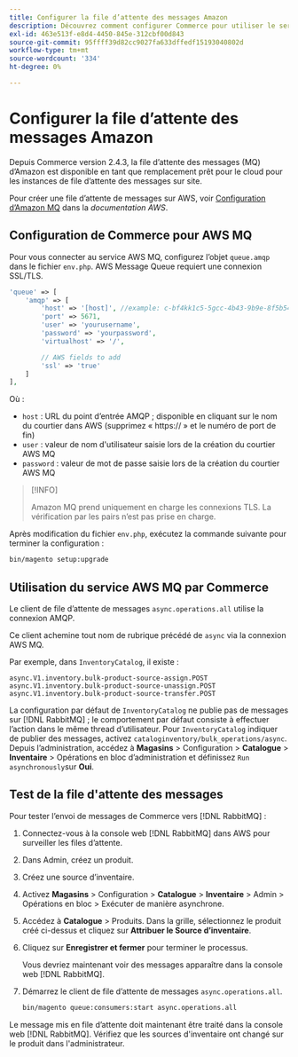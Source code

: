 ```yaml
---
title: Configurer la file d’attente des messages Amazon
description: Découvrez comment configurer Commerce pour utiliser le service AWS MQ.
exl-id: 463e513f-e8d4-4450-845e-312cbf00d843
source-git-commit: 95ffff39d82cc9027fa633dffedf15193040802d
workflow-type: tm+mt
source-wordcount: '334'
ht-degree: 0%

---
```


# Configurer la file d’attente des messages Amazon

Depuis Commerce version 2.4.3, la file d’attente des messages (MQ) d’Amazon est disponible en tant que remplacement prêt pour le cloud pour les instances de file d’attente des messages sur site.

Pour créer une file d’attente de messages sur AWS, voir [Configuration d’Amazon MQ](https://docs.aws.amazon.com/amazon-mq/latest/developer-guide/amazon-mq-setting-up.html) dans la _documentation AWS_.

## Configuration de Commerce pour AWS MQ

Pour vous connecter au service AWS MQ, configurez l’objet `queue.amqp` dans le fichier `env.php`.
AWS Message Queue requiert une connexion SSL/TLS.

```php
'queue' => [
    'amqp' => [
        'host' => '[host]', //example: c-bf4kk1c5-5gcc-4b43-9b9e-8f5b54d234.mq.us-west-3.amazonaws.com
        'port' => 5671,
        'user' => 'yourusername',
        'password' => 'yourpassword',
        'virtualhost' => '/',

        // AWS fields to add
        'ssl' => 'true'
    ]
],
```

Où :

- `host` : URL du point d’entrée AMQP ; disponible en cliquant sur le nom du courtier dans AWS (supprimez « https:// » et le numéro de port de fin)
- `user` : valeur de nom d&#39;utilisateur saisie lors de la création du courtier AWS MQ
- `password` : valeur de mot de passe saisie lors de la création du courtier AWS MQ

>[!INFO]
>
>Amazon MQ prend uniquement en charge les connexions TLS. La vérification par les pairs n’est pas prise en charge.

Après modification du fichier `env.php`, exécutez la commande suivante pour terminer la configuration :

```bash
bin/magento setup:upgrade
```

## Utilisation du service AWS MQ par Commerce

Le client de file d’attente de messages `async.operations.all` utilise la connexion AMQP.

Ce client achemine tout nom de rubrique précédé de `async` via la connexion AWS MQ.

Par exemple, dans `InventoryCatalog`, il existe :

```text
async.V1.inventory.bulk-product-source-assign.POST
async.V1.inventory.bulk-product-source-unassign.POST
async.V1.inventory.bulk-product-source-transfer.POST
```

La configuration par défaut de `InventoryCatalog` ne publie pas de messages sur [!DNL RabbitMQ] ; le comportement par défaut consiste à effectuer l’action dans le même thread d’utilisateur. Pour `InventoryCatalog` indiquer de publier des messages, activez `cataloginventory/bulk_operations/async`. Depuis l’administration, accédez à **Magasins** > Configuration > **Catalogue** > **Inventaire** > Opérations en bloc d’administration et définissez `Run asynchronously`sur **Oui**.

## Test de la file d&#39;attente des messages

Pour tester l’envoi de messages de Commerce vers [!DNL RabbitMQ] :

1. Connectez-vous à la console web [!DNL RabbitMQ] dans AWS pour surveiller les files d’attente.
1. Dans Admin, créez un produit.
1. Créez une source d’inventaire.
1. Activez **Magasins** > Configuration > **Catalogue** > **Inventaire** > Admin > Opérations en bloc > Exécuter de manière asynchrone.
1. Accédez à **Catalogue** > Produits. Dans la grille, sélectionnez le produit créé ci-dessus et cliquez sur **Attribuer le Source d’inventaire**.
1. Cliquez sur **Enregistrer et fermer** pour terminer le processus.

   Vous devriez maintenant voir des messages apparaître dans la console web [!DNL RabbitMQ].

1. Démarrez le client de file d’attente de messages `async.operations.all`.

   ```bash
   bin/magento queue:consumers:start async.operations.all
   ```

Le message mis en file d’attente doit maintenant être traité dans la console web [!DNL RabbitMQ].
Vérifiez que les sources d&#39;inventaire ont changé sur le produit dans l&#39;administrateur.
